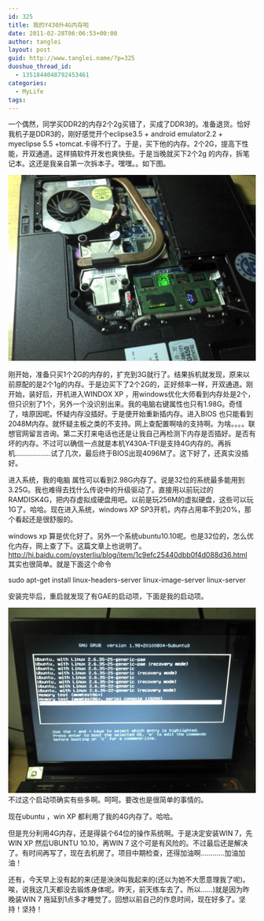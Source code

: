```yaml
---
id: 325
title: 我的Y430升4G内存啦
date: 2011-02-28T06:06:53+00:00
author: tanglei
layout: post
guid: http://www.tanglei.name/?p=325
duoshuo_thread_id:
  - 1351844048792453461
categories:
  - MyLife
tags:
---
```

一个偶然，同学买DDR2的内存2个2g买错了，买成了DDR3的。准备退货。恰好我机子是DDR3的，刚好感觉开个eclipse3.5 + android emulator2.2 + myeclipse 5.5 +tomcat.卡得不行了。于是，买下他的内存。2个2G，提高下性能，开双通道。这样搞软件开发也爽快些。于是当晚就买下2个2g 的内存，拆笔记本。这还是我亲自第一次拆本子。嘿嘿。。如下图。

[<img class="aligncenter size-large wp-image-326" title="2011-02-27_17-25-51_825" src="/wp-content/uploads/2011/02/2011-02-27_17-25-51_825.jpg" alt=""  />](/wp-content/uploads/2011/02/2011-02-27_17-25-51_825.jpg)

刚开始，准备只买1个2G的内存的，扩充到3G就行了。结果拆机就发现，原来以前原配的是2个1g的内存。于是边买下了2个2G的，正好频率一样，开双通道。刚开始，装好后，开机进入WINDOX XP ，用windows优化大师看到内存处是2个，但只识别了1个，另外一个没识别出来。我的电脑右键属性也只有1.98G。奇怪了，啥原因呢。怀疑内存没插好。于是便开始重新插内存。进入BIOS 也只能看到2048M内存。就怀疑主板之类的不支持。网上查配置啊啥的支持啊。为啥。。。。联想官网留言咨询。第二天打来电话也还是让我自己再检测下内存是否插好。是否有坏的内存。不过可以确信一点就是本机Y430A-TFI是支持4G内存的。再拆机………………试了几次，最后终于BIOS出现4096M了。这下好了，还真实没插好。

进入系统，我的电脑 属性可以看到2.98G内存了。说是32位的系统最多能用到3.25G。我也难得去找什么传说中的升级驱动了。直接用以前玩过的RAMDISK4G，把内存虚拟成硬盘用吧。以前是玩256M的虚拟硬盘，这些可以玩1G了。哈哈。现在进入系统，windows XP SP3开机，内存占用率不到20%，那个看起还是很舒服的。

windows xp 算是优化好了。另外一个系统ubuntu10.10呢。也是32位的，怎么优化内存，网上查了下。这篇文章上也说明了。<http://hi.baidu.com/oysterliu/blog/item/1c9efc25440dbb0f4d088d36.html> 其实也很简单。就是下面这个命令

sudo apt-get install linux-headers-server linux-image-server linux-server

安装完毕后，重启就发现了有GAE的启动项，下面是我的启动项。

[<img class="aligncenter size-large wp-image-327" title="2011-02-28_12-52-30_944" src="/wp-content/uploads/2011/02/2011-02-28_12-52-30_944.jpg" alt=""  />](/wp-content/uploads/2011/02/2011-02-28_12-52-30_944.jpg)不过这个启动项确实有些多啊。呵呵。要改也是很简单的事情的。

现在ubuntu ，win XP 都利用了我的4G内存了。哈哈。

但是充分利用4G内存，还是得装个64位的操作系统啊。于是决定安装WIN 7，先 WIN XP 然后UBUNTU 10.10，再WIN 7 这个可是有风险的。不过最后还是解决了。有时间再写了，现在去机房了。项目中期检查，还得加油啊…………加油加油！

还有，今天早上没有起的来(还是泱泱叫我起来的(还以为她不大愿意理我了呢)。唉，说我这几天都没去锻炼身体呢。昨天，前天练车去了。所以……)就是因为昨晚装WIN 7 拖延到1点多才睡觉了。回想以前自己的作息时间，现在好多了。坚持！坚持！
